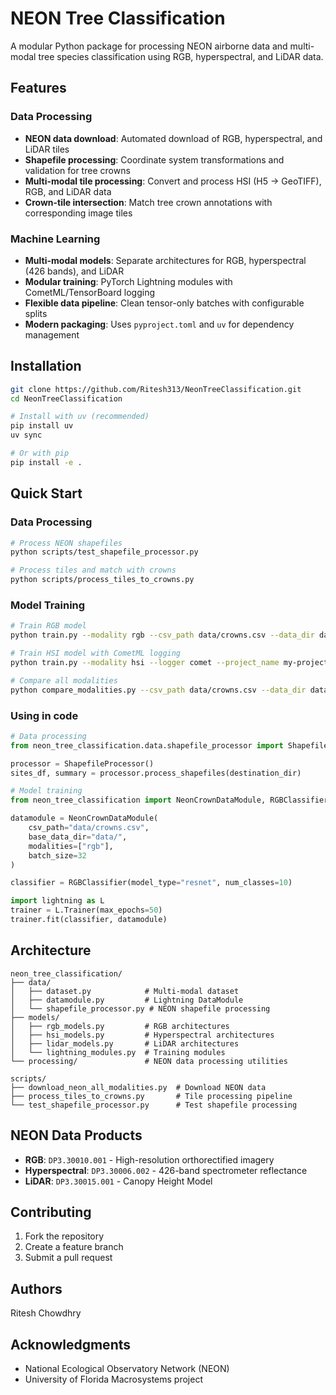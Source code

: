 # NEON Tree Classification

A modular Python package for processing NEON airborne data and multi-modal tree species classification using RGB, hyperspectral, and LiDAR data.

## Features

### Data Processing
- **NEON data download**: Automated download of RGB, hyperspectral, and LiDAR tiles
- **Shapefile processing**: Coordinate system transformations and validation for tree crowns
- **Multi-modal tile processing**: Convert and process HSI (H5 → GeoTIFF), RGB, and LiDAR data
- **Crown-tile intersection**: Match tree crown annotations with corresponding image tiles

### Machine Learning
- **Multi-modal models**: Separate architectures for RGB, hyperspectral (426 bands), and LiDAR
- **Modular training**: PyTorch Lightning modules with CometML/TensorBoard logging
- **Flexible data pipeline**: Clean tensor-only batches with configurable splits
- **Modern packaging**: Uses `pyproject.toml` and `uv` for dependency management

## Installation

```bash
git clone https://github.com/Ritesh313/NeonTreeClassification.git
cd NeonTreeClassification

# Install with uv (recommended)
pip install uv
uv sync

# Or with pip
pip install -e .
```

## Quick Start

### Data Processing
```bash
# Process NEON shapefiles
python scripts/test_shapefile_processor.py

# Process tiles and match with crowns
python scripts/process_tiles_to_crowns.py
```

### Model Training
```bash
# Train RGB model
python train.py --modality rgb --csv_path data/crowns.csv --data_dir data/

# Train HSI model with CometML logging
python train.py --modality hsi --logger comet --project_name my-project

# Compare all modalities
python compare_modalities.py --csv_path data/crowns.csv --data_dir data/
```

### Using in code
```python
# Data processing
from neon_tree_classification.data.shapefile_processor import ShapefileProcessor

processor = ShapefileProcessor()
sites_df, summary = processor.process_shapefiles(destination_dir)

# Model training
from neon_tree_classification import NeonCrownDataModule, RGBClassifier

datamodule = NeonCrownDataModule(
    csv_path="data/crowns.csv",
    base_data_dir="data/",
    modalities=["rgb"],
    batch_size=32
)

classifier = RGBClassifier(model_type="resnet", num_classes=10)

import lightning as L
trainer = L.Trainer(max_epochs=50)
trainer.fit(classifier, datamodule)
```

## Architecture

```
neon_tree_classification/
├── data/
│   ├── dataset.py            # Multi-modal dataset
│   ├── datamodule.py         # Lightning DataModule
│   └── shapefile_processor.py # NEON shapefile processing
├── models/
│   ├── rgb_models.py         # RGB architectures
│   ├── hsi_models.py         # Hyperspectral architectures
│   ├── lidar_models.py       # LiDAR architectures
│   └── lightning_modules.py  # Training modules
└── processing/               # NEON data processing utilities

scripts/
├── download_neon_all_modalities.py  # Download NEON data
├── process_tiles_to_crowns.py       # Tile processing pipeline
└── test_shapefile_processor.py      # Test shapefile processing
```

## NEON Data Products

- **RGB**: `DP3.30010.001` - High-resolution orthorectified imagery
- **Hyperspectral**: `DP3.30006.002` - 426-band spectrometer reflectance  
- **LiDAR**: `DP3.30015.001` - Canopy Height Model

## Contributing

1. Fork the repository
2. Create a feature branch
3. Submit a pull request

## Authors

Ritesh Chowdhry

## Acknowledgments

- National Ecological Observatory Network (NEON)
- University of Florida Macrosystems project

